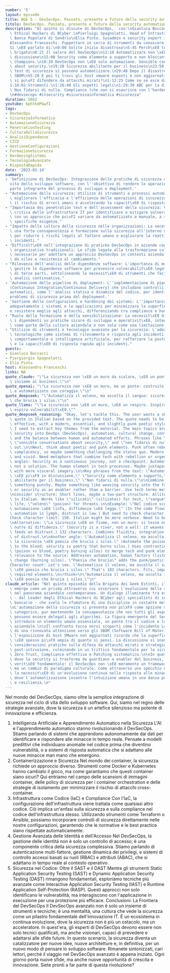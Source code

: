```yaml
---
number: '5'
layout: episode
title: BGE 5 - DevSecOps. Passato, presente e futuro della security automation.
titolo: DevSecOps. Passato, presente e futuro della security automation.
description: "Al quinto si discute di DevSecOps,  con:\nGianluca Boccacci, Leader\
  \ Ethical Hackers di BCyber.\nPierluigi Spagnolatti. Head of Infrastructure presso\
  \ Banca Popolare di Sondrio\nElia Pinto. Sysadmin e security expert in Banca d'Italia\n\
  Alessandro Franceschi. Puppettaro in cerca di strumenti da conoscere meglio\n\n\
  Si \xE8 parlato di:\n0:00 Solito inizio disastroso\n5:45 Perch\xE8 tutta questa\
  \ brigata\n8:21 Il valore del DevSecOps\n12:10 Automatizzare non \xE8 pi\xF9 in\
  \ discussione\n15:00 Security come elemento a supporto e non bloccante. Security\
  \ Champions.\n18:20 DevSecOps non \xE8 solo automazione. Sensible conversations\
  \ about security.\n19:20 Sicurezza abilitante per il business\n23:50 Non tutti i\
  \ test di sicurezza si possono automatizzare.\n29:48 Dopo il disastro log4j \xE8\
  \ SBOM\n55:20 E poi ti trovi gli host vmware esposti e non aggiornati\n1:10:00 Ci\
  \ si pu\xF2 difendere da attacchi mirati?\n1:12:25 Come se se esce da una intrusione?\n\
  1:18:02 Strumenti.\n1:26:40 Gli aspetti legali\n1:29:30 ABC per la difesa aziendale:\
  \ Non fidarsi di nulla. Compliance (che non si esaurisce con l'hardening). Patching.\n\
  \n#devsecops #itsecurity #sicurezzainformatica #sicurezza"
duration: 5662
youtube: kphtkdPGwfI
tags:
- DevSecOps
- SicurezzaInformatica
- AutomazioneSicurezza
- PenetrationTesting
- CulturaDellaSicurezza
- AnalisiDipendenze
- CICD
- GestioneConfigurazioni
- FormazioneSicurezza
- HardeningSistemi
- TecnologieAvanzate
- RispostaRapida
date: '2023-02-14'
summary:
- 'Definizione di DevSecOps: Integrazione delle pratiche di sicurezza nel ciclo di
  vita dello sviluppo software, con l''obiettivo di rendere le operazioni di sicurezza
  parte integrante del processo di sviluppo e deployment.'
- "Automazione della sicurezza: Utilizzo di strumenti e processi automatizzati per\
  \ migliorare l'efficacia e l'efficienza delle operazioni di sicurezza, riducendo\
  \ il rischio di errori umani e accelerando la capacit\xE0 di risposta alle minacce."
- "Importanza dei penetration test e dell'assessment della sicurezza: Valutazione\
  \ critica delle infrastrutture IT per identificare e mitigare vulnerabilit\xE0,\
  \ con un approccio che pu\xF2 variare da automatizzato a manuale, a seconda delle\
  \ specifiche esigenze."
- "Impatto della cultura della sicurezza nelle organizzazioni: La necessit\xE0 di\
  \ una forte consapevolezza e formazione sulla sicurezza all'interno delle aziende\
  \ per ridurre i rischi legati al fattore umano e migliorare la reattivit\xE0 agli\
  \ incidenti."
- "Difficolt\xE0 nell'integrazione di pratiche DevSecOps in aziende con strutture\
  \ organizzative tradizionali: Le sfide legate alla trasformazione culturale e operativa\
  \ necessarie per adottare un approccio DevSecOps in contesti aziendali caratterizzati\
  \ da silos e resistenza al cambiamento."
- "Rilevanza dell'analisi delle dipendenze software: L'importanza di monitorare e\
  \ gestire le dipendenze software per prevenire vulnerabilit\xE0 legate a librerie\
  \ di terze parti, sottolineando la necessit\xE0 di strumenti che facilitino questa\
  \ analisi continuativa."
- 'Automazione delle pipeline di deployment: L''implementazione di pipeline CI/CD
  (Continuous Integration/Continuous Delivery) che includano controlli di sicurezza
  automatici, come l''analisi statica e dinamica del codice, per identificare e risolvere
  problemi di sicurezza prima del deployment.'
- 'Gestione delle configurazioni e hardening dei sistemi: L''importanza di configurare
  adeguatamente i sistemi e le applicazioni per minimizzare la superficie di attacco
  e resistere meglio agli attacchi, differenziando tra compliance e hardening effettivo.'
- "Ruolo della formazione e della sensibilizzazione: La necessit\xE0 di educare regolarmente\
  \ i dipendenti su pratiche sicure di sviluppo e operativit\xE0, integrando la sicurezza\
  \ come parte della cultura aziendale e non solo come una limitazione operativa."
- "Utilizzo di strumenti e tecnologie avanzate per la sicurezza: L'adozione di soluzioni\
  \ tecnologiche come sistemi di rilevamento e risposta agli incidenti (EDR), analisi\
  \ comportamentale e intelligenza artificiale, per rafforzare la postura di sicurezza\
  \ e la capacit\xE0 di risposta rapida agli incidenti."
guests:
- Gianluca Boccacci
- Piergiorgio Spagnolatti
- Elia Pinto
host: Alessandro Franceschi
links: NA
quote_claude: "\"La sicurezza non \xE8 un muro da scalare, \xE8 un ponte da attraversare\
  \ insieme al business.\"\n"
quote_openai: "\"La sicurezza non \xE8 un muro, ma un ponte: costruito con consapevolezza\
  \ e automatizzato con coraggio.\"\n"
quote_deepseek: "\"Automatizza il veleno, ma ascolta il sangue: sicurezza \xE8 poesia\
  \ che brucia i silos.\"\n"
quote_llama: "\"La sicurezza non \xE8 un muro, \xE8 un respiro. Inspira consapevolezza,\
  \ espira vulnerabilit\xE0.\""
quote_deepseek_reasoning: "Okay, let's tackle this. The user wants a short, impactful\
  \ quote in Italian based on the provided text. The quote needs to be memorable and\
  \ effective, with a modern, essential, and slightly punk poetic style.\n\nFirst,\
  \ I need to extract key themes from the material. The main topics are integrating\
  \ security into DevOps (DevSecOps), automation, cultural change, continuous processes,\
  \ and the balance between human and automated efforts. Phrases like \"Security Champions,\"\
  \ \"sensible conversations about security,\" and \"non fidarsi di nulla\" stand\
  \ out.\n\nNext, think about poetic and punk elements. Punk often rebels against\
  \ complacency, so maybe something challenging the status quo. Modern poetry is concise\
  \ and vivid. Need metaphors that combine tech with rebellion or urgency.\n\nPossible\
  \ angles: Security as a continuous journey, not a checkpoint. Automation as a tool,\
  \ not a solution. The human element in tech processes. Maybe juxtapose tech terms\
  \ with more visceral imagery.\n\nKey phrases from the text: \"Automatizzare non\
  \ \xE8 pi\xF9 in discussione,\" \"Security come elemento a supporto,\" \"Sicurezza\
  \ abilitante per il business,\" \"Non fidarsi di nulla.\"\n\nCombine these into\
  \ something punchy. Maybe something like weaving security into the fabric of development,\
  \ or security as an enabler rather than a barrier. Use tech terms metaphorically.\n\
  \nConsider structure: Short lines, maybe a two-part structure. Alliteration or rhyme\
  \ in Italian. Words like \"silicati\" (silicates) for tech, \"sangue\" (blood) for\
  \ life, \"veleno\" (poison) for threats.\n\nExample: \"Nel codice scorre sicurezza:\
  \ automazione \xE8 linfa, diffidenza \xE8 legge.\" (In the code flows security:\
  \ automation is lymph, distrust is law.) But need to check character count.\n\n\
  Check character limit: 150. Italian might be more verbose. Need to be concise.\n\
  \nAlternative: \"La sicurezza \xE8 un fiume, non un muro: si tesse nel codice, si\
  \ nutre di diffidenza.\" (Security is a river, not a wall: it weaves into code,\
  \ feeds on distrust.) 132 characters. Combines fluidity, integration, and necessity\
  \ of distrust.\n\nAnother angle: \"Automatizza il veleno, ma ascolta il sangue:\
  \ la sicurezza \xE8 poesia che brucia i silos.\" (Automate the poison, but listen\
  \ to the blood: security is poetry that burns silos.) Uses contrasting metaphors\
  \ (poison vs blood, poetry burning silos) to merge tech and punk elements.\n\nCheck\
  \ relevance to the source: Addresses automation, human factors (listening), cultural\
  \ change (burning silos). \"Poesia che brucia\" adds the punk/poetic touch.\n\n\
  Character count: Let's see. \"Automatizza il veleno, ma ascolta il sangue: sicurezza\
  \ \xE8 poesia che brucia i silos.\" That's 103 characters. Fits, impactful, combines\
  \ required elements.\n</think>\n\"Automatizza il veleno, ma ascolta il sangue: sicurezza\
  \ \xE8 poesia che brucia i silos.\"\n"
claude_article: "Nel quinto episodio della Brigata dei Geek Estinti, il tema del DevSecOps\
  \ emerge come un prisma attraverso cui osservare l'evoluzione della sicurezza informatica\
  \ nel panorama aziendale contemporaneo. Un dialogo illuminante tra esperti del settore\
  \ - dal Leader degli Ethical Hackers di BCyber agli specialisti di infrastrutture\
  \ bancarie - che svela le sfumature di una disciplina in costante metamorfosi.\n\
  \nL'automazione della sicurezza si presenta non pi\xF9 come opzione ma come imperativo\
  \ categorico, pur mantenendo la consapevolezza che non tutti gli aspetti della cybersecurity\
  \ possono essere delegati agli algoritmi. La figura emergente del Security Champion\
  \ introduce un elemento umano essenziale, un ponte tra il codice e la consciousness\
  \ aziendale.\n\nIl confronto tocca nervi scoperti come l'incidente Log4j, catalizzatore\
  \ di una rinnovata attenzione verso gli SBOM (Software Bill of Materials), mentre\
  \ l'esposizione di host VMware non aggiornati ricorda che la superficie d'attacco\
  \ \xE8 spesso pi\xF9 ampia di quanto si pensi. La discussione si snoda attraverso\
  \ considerazioni pratiche sulla difesa da attacchi mirati e strategie di recovery\
  \ post-intrusione, culminando in un trittico fondamentale per la sicurezza aziendale:\
  \ Zero Trust, Compliance effettiva e Patching sistematico.\n\nIn questo scenario,\
  \ dove la security si trasforma da guardiano a enabler del business, emerge una\
  \ verit\xE0 fondamentale: il DevSecOps non \xE8 meramente un framework tecnologico,\
  \ ma un cambio di paradigma culturale. Come attraverso uno specchio nero, riflette\
  \ la necessit\xE0 di un'evoluzione continua nella risposta alle minacce digitali,\
  \ dove l'automatizzazione incontra l'intuizione umana in una danza perpetua di adattamento\
  \ e resilienza.\n"
---
```

Nel mondo del DevSecOps, siamo oltre la semplice integrazione di sicurezza nel ciclo di vita dello sviluppo software. Qui, siamo nel regno delle strategie avanzate, dove la sicurezza è un artefice silenzioso ma potente di innovazione e efficienza.
1. Intelligenza Artificiale e Apprendimento Automatico nella Sicurezza L'AI e l'apprendimento automatico stanno rivoluzionando il DevSecOps. Stiamo parlando di sistemi che apprendono autonomamente dai dati per identificare e rispondere alle minacce in tempo reale. Pensate a modelli predittivi che individuano anomalie nel codice prima che diventino vulnerabilità, o a sistemi di risposta automatica che si adattano alle nuove minacce man mano che emergono.
2. Containerizzazione e Sicurezza Nel mondo dei container, la sicurezza richiede un approccio diverso. Strumenti come Docker e Kubernetes hanno cambiato il gioco, ma come garantiamo che questi container siano sicuri? Qui entriamo nel campo delle scansioni di immagini container, delle policy di sicurezza per i container orchestration e delle strategie di isolamento per minimizzare il rischio di attacchi cross-container.
3. Infrastruttura come Codice (IaC) e Compliance Con l'IaC, la configurazione dell'infrastruttura viene trattata come qualsiasi altro codice. Ciò implica un'enfasi sulla sicurezza e sulla compliance nel codice dell'infrastruttura stesso. Utilizzando strumenti come Terraform o Ansible, possiamo incorporare controlli di sicurezza direttamente nelle nostre configurazioni, garantendo che le normative e le best practice siano rispettate automaticamente.
4. Gestione Avanzata delle Identità e dell'Accesso Nel DevSecOps, la gestione delle identità non è solo un controllo di accesso; è una componente critica della sicurezza complessiva. Stiamo parlando di autenticazione multi-fattore, gestione dinamica dei privilegi, e sistemi di controllo accessi basati su ruoli (RBAC) e attributi (ABAC), che si adattano in tempo reale al contesto operativo.
5. Sicurezza nel Codice: Oltre il SAST e il DAST Mentre gli strumenti Static Application Security Testing (SAST) e Dynamic Application Security Testing (DAST) rimangono fondamentali, esploriamo tecniche più avanzate come Interactive Application Security Testing (IAST) e Runtime Application Self-Protection (RASP). Questi approcci non solo identificano le vulnerabilità, ma interagiscono con l'applicazione in esecuzione per una protezione più efficace.
Conclusioni: La Frontiera del DevSecOps Il DevSecOps avanzato non è solo un insieme di strumenti e tecniche; è una mentalità, una cultura che vede la sicurezza come un pilastro fondamentale dell'innovazione IT. È un ecosistema in continua evoluzione, dove la sicurezza non è più un ostacolo, ma un acceleratore.
In quest'era, gli esperti di DevSecOps devono essere non solo tecnici qualificati, ma anche visionari, capaci di prevedere e adattarsi alle sfide future. In questo scenario, la sicurezza diventa un catalizzatore per nuove idee, nuove architetture e, in definitiva, per un nuovo modo di pensare lo sviluppo software.
Rimanete sintonizzati, cari lettori, perché il viaggio nel DevSecOps avanzato è appena iniziato. Ogni giorno porta nuove sfide, ma anche nuove opportunità di crescita e innovazione. Siete pronti a far parte di questa rivoluzione?
